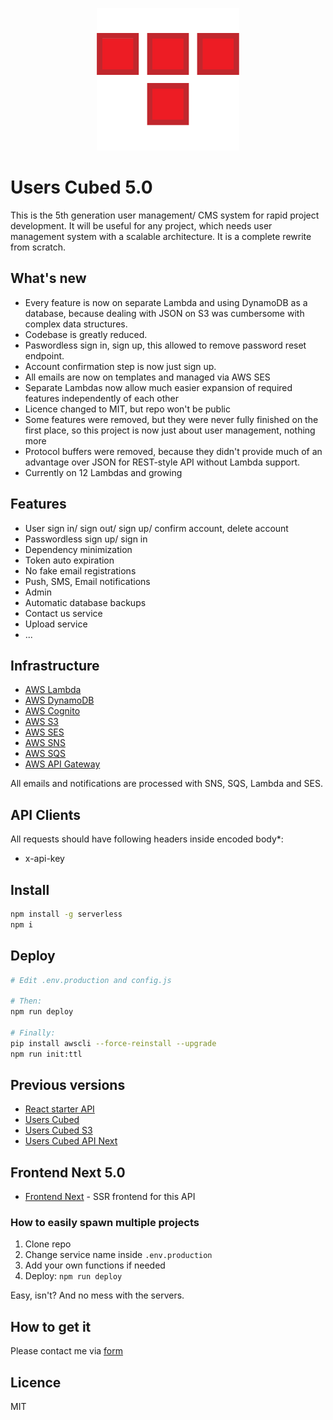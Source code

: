 <p align="center">
  <a href="https://talaikis.com/">
    <img alt="Talaikis Ltd." src="https://github.com/TalaikisInc/talaikis.com_react/blob/master/media/logo.png" width="228">
  </a>
</p>

# Users Cubed 5.0

This is the 5th generation user management/ CMS system for rapid project development. It will be useful for any project, which needs user management system with a scalable architecture. It is a complete rewrite from scratch.

## What's new

* Every feature is now on separate Lambda and using DynamoDB as a database, because dealing with JSON on S3 was cumbersome with complex data structures.
* Codebase is greatly reduced.
* Paswordless sign in, sign up, this allowed to remove password reset endpoint.
* Account confirmation step is now just sign up.
* All emails are now on templates and managed via AWS SES
* Separate Lambdas now allow much easier expansion of required features independently of each other
* Licence changed to MIT, but repo won't be public
* Some features were removed, but they were never fully finished on the first place, so this project is now just about user management, nothing more
* Protocol buffers were removed, because they didn't provide much of an advantage over JSON for REST-style API without Lambda support.
* Currently on 12 Lambdas and growing

## Features

* User sign in/ sign out/ sign up/ confirm account, delete account
* Passwordless sign up/ sign in
* Dependency minimization
* Token auto expiration
* No fake email registrations
* Push, SMS, Email notifications
* Admin
* Automatic database backups
* Contact us service
* Upload service
* ...

## Infrastructure

* [AWS Lambda](https://aws.amazon.com/lambda/)
* [AWS DynamoDB](https://aws.amazon.com/dynamodb/)
* [AWS Cognito](https://aws.amazon.com/cognito/)
* [AWS S3](https://aws.amazon.com/s3/)
* [AWS SES](https://aws.amazon.com/ses/)
* [AWS SNS](https://aws.amazon.com/sns/)
* [AWS SQS](https://aws.amazon.com/sqs/)
* [AWS API Gateway](https://aws.amazon.com/api-gateway/)

All emails and notifications are processed with SNS, SQS, Lambda and SES.

## API Clients

All requests should have following headers inside encoded body*:

* x-api-key

## Install

```bash
npm install -g serverless
npm i
```

## Deploy

```bash
# Edit .env.production and config.js

# Then:
npm run deploy

# Finally:
pip install awscli --force-reinstall --upgrade
npm run init:ttl
```

## Previous versions

* [React starter API](https://github.com/TalaikisInc/react_starter_api)
* [Users Cubed](https://github.com/TalaikisInc/users-cubed)
* [Users Cubed S3](https://github.com/TalaikisInc/users-cubed-s3)
* [Users Cubed API Next](https://github.com/TalaikisInc/users-cubed-api-next)

## Frontend Next 5.0

* [Frontend Next](https://github.com/TalaikisInc/frontend-next) - SSR frontend for this API

### How to easily spawn multiple projects

1. Clone repo
2. Change service name inside `.env.production`
3. Add your own functions if needed
4. Deploy: `npm run deploy`

Easy, isn't? And no mess with the servers.

## How to get it

Please contact me via [form](https://talaikis.com)

## Licence

MIT
